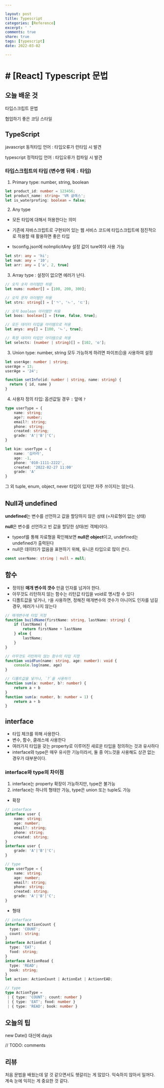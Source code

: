 ```yaml
---

layout: post
title: Typescript
categories: [Reference]
excerpt: ' '
comments: true
share: true
tags: [typescript]
date: 2022-03-02

---
```


# # [React] Typescript 문법

## 오늘 배운 것

타입스크립트 문법

협업하기 좋은 코딩 스타일

## TypeScript

javascript 동적타입 언어 : 타입오류가 런타임 시 발견

typescript 정적타입 언어 : 타입오류가 컴파일 시 발견

### **타입스크립트의 타입** (변수명 뒤에 `:` 타입)

1. Primary type: number, string, boolean

```typescript
let product_id: number = 123456;
let product_name: string= 'VR 글래스';
let is_waterprofing: boolean = false;
```



2. Any type

- 모든 타입에 대해서 허용한다는 의미

- 기존에 자바스크립트로 구현되어 있는 웹 서비스 코드에 타입스크립트에 점진적으로 적용할 때 활용하면 좋은 타입

- tsconfig.json에 noImplicitAny 설정 값이 ture여야 사용 가능

```typescript
let str: any = 'hi';
let num: any = '10';
let arr: any = ['a', 2, true]
```



3. Array type : 설정이 없으면 에러가 난다. 

```typescript
// 오직 숫자 아이템만 허용
let nums: number[] = [100, 200, 300];

// 오직 문자 아이템만 허용
let strs: string[] = ['ㄱ', 'ㄴ', 'ㄷ'];

// 오직 boolean 아이템만 허용
let boos: boolean[] = [true, false, true];

// 모든 데이터 타입을 아이템으로 허용
let anys: any[] = [100, 'ㄴ', true];

// 특정 데이터 타입만 아이템으로 허용
let selects: (number | string)[] = [102, 'o'];
```



3. Union type:  number, string 모두 가능하게 하려면 파이프(|)을 사용하여 설정 

```typescript
let userAge: number | string;
userAge = 13;
userAge = '24';

function setInfo(id: number | string, name: string) {
  return { id, name }
}
```



4. 사용자 정의 타입: 옵션값일 경우 `:` 앞에 `?`

```typescript
type userType = {
    name: string;
    age?: number;
    email?: string;
    phone: string;
    created: string;
    grade: 'A'|'B'|'C';
}

let kim: userType = {
    name: '김라라',
    age: -1,
    phone: '010-1111-2222',
    created: '2022-02-27 11:00'
    grade: 'A'
}
```

그 외 tuple, enum, object, never 타입이 있지만 자주 쓰이지는 않는다.



## Null과 undefined

**undefined**는 변수를 선언하고 값을 할당하지 않은 상태 (=자료형이 없는 상태)

**null**은 변수를 선언하고 빈 값을 할당한 상태(빈 객체)이다.

- typeof를 통해 자료형을 확인해보면 **null은 object**이고, undefined는 undefined가 출력된다
- null은 데이터가 없음을 표현하기 위해, 유니온 타입으로 많이 쓴다.

```typescript
const userName: string | null = null;
```



## 함수

- 정의된 **매개 변수의 갯수** 만큼 인자를 넘겨야 한다.
- 아무것도 리턴하지 않는 함수는 리턴값 타입을 void로 명시할 수 있다
- 디폴트값을 넣거나, `?`을 사용하면, 정해진 매개변수의 갯수가 아니어도 인자를 넘길 경우, 에러가 나지 않는다

```typescript
// 매개변수에 타입 지정
function buildName(firstName: string, lastName: string) {
    if (lastName) {
        return firstName + lastName
    } else {
        lastName;
    }
}

// 아무것도 리턴하지 않는 함수의 타입 지정
function voidFun(name: string, age: number): void {
    console.log(name, age)
}

// 디폴트값을 넣거나, `?`을 사용하기
function sum(a: number, b?: number) {
    return a + b 
}
function sum(a: number, b: number = 1) {
    return a + b 
}
```



## interface

- 타입 체크를 위해 사용한다.
- 변수, 함수, 클래스에 사용한다
- 여러가지 타입을 갖는 property로 이루어진 새로운 타입을 정의하는 것과 유사하다
- interface와 type은 매우 유사한 기능이라서, 둘 중 어느것을 사용해도 상관 없는 경우가 대부분이다.

### **interface와 type의 차이점**

1) interface는 property 확장이 가능하지만, type은 불가능
2) interface는 하나의 형태만 가능, type은 union 또는 tuple도 가능

- 확장

```typescript
// interface
interface user {
    name: string;
    age: number;
    email?: string;
    phone: string;
    created: string;
}
interface user {
    grade: 'A'|'B'|'C';
}

// type
type userType = {
    name: string;
    age: number;
    email?: string;
    phone: string;
    created: string;
    grade: 'A'|'B'|'C';
}
```

- 형태

```typescript
// interface
interface ActionCount {
  type: 'COUNT';
  count: string;
}
interface ActionEat {
  type: 'EAT';
  food: string;
}
interface ActionRead {
  type: 'READ';
  book: string;
}
let action: ActionCount | ActionEat | ActionrEAD;

// type
type ActionType =
 | { type: 'COUNT'; count: number }
 | { type: 'EAT'; food: number }
 | { type: 'READ'; book: number }
```



## 오늘의 팁

new Date() 대신에 dayjs

// TODO: comments

## 리뷰

처음 문법을 배웠는데 알 것 같으면서도 헷갈리는 게 많았다. 익숙하지 않아서 일꺼다. 계속 눈에 익히는 게 중요한 것 같다. 
